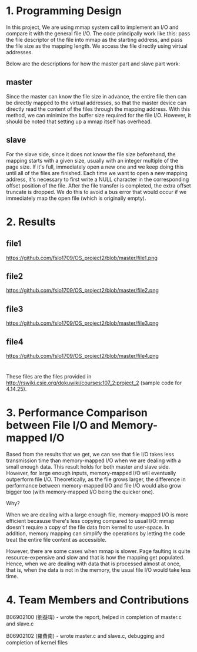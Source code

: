 # 1. Programming Design
In this project, We are using mmap system call to implement an I/O and compare it with the general file I/O. The code principally work like this: pass the file descriptor of the file into mmap as the starting address, and pass the file size as the mapping length. We access the file directly using virtual addresses.

Below are the descriptions for how the master part and slave part work:
  ## master
Since the master can know the file size in advance, the entire file then can be directly mapped to the virtual addresses, so that the master device can directly read the content of the files through the mapping address. With this method, we can minimize the buffer size required for the file I/O. However, it should be noted that setting up a mmap itself has overhead.

  ## slave
For the slave side, since it does not know the file size beforehand, the mapping starts with a given size, usually with an integer multiple of the page size. If it's full, immediately open a new one and we keep doing this until all of the files are finished. Each time we want to open a new mapping address, it's necessary to first write a NULL character in the corresponding offset position of the file. After the file transfer is completed, the extra offset truncate is dropped. We do this to avoid a bus error that would occur if we immediately map the open file (which is originally empty).     

# 2. Results 
  ## file1
  https://github.com/fslo1709/OS_project2/blob/master/file1.png
  ## file2
  https://github.com/fslo1709/OS_project2/blob/master/file2.png
  ## file3
  https://github.com/fslo1709/OS_project2/blob/master/file3.png
  ## file4 
  https://github.com/fslo1709/OS_project2/blob/master/file4.png
 
  #
  
These files are the files provided in http://rswiki.csie.org/dokuwiki/courses:107_2:project_2 (sample code for 4.14.25).

# 3. Performance Comparison between File I/O and Memory-mapped I/O
Based from the results that we get, we can see that file I/O takes less transmission time than memory-mapped I/O when we are dealing with a small enough data. This result holds for both master and slave side. However, for large enough inputs, memory-mapped I/O will eventually outperform file I/O. Theoretically, as the file grows larger, the difference in performance between memory-mapped I/O and file I/O would also grow bigger too (with memory-mapped I/O being the quicker one).

Why?

When we are dealing with a large enough file, memory-mapped I/O is more efficient becasuse there's less copying compared to usual I/O: mmap doesn't require a copy of the file data from kernel to user-space. In addition, memory mapping can simplify the operations by letting the code treat the entire file content as accessible. 

However, there are some cases when mmap is slower. Page faulting is quite resource-expensive and slow and that is how the mapping get populated. Hence, when we are dealing with data that is processed almost at once, that is, when the data is not in the memory, the usual file I/O would take less time.

# 4. Team Members and Contributions
B06902100 (劉益瑋) - wrote the report, helped in completion of master.c and slave.c

B06902102 (羅費南) - wrote master.c and slave.c, debugging and completion of kernel files


